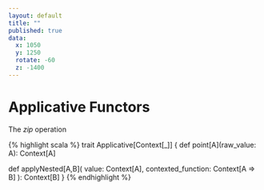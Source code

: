 ```yaml
---
layout: default
title: ""
published: true
data:
  x: 1050
  y: 1250
  rotate: -60
  z: -1400
---
```


# Applicative Functors #

The *zip* operation

{% highlight scala %}
trait Applicative[Context[_]] {
  def point[A](raw_value: A): Context[A]
  
  def applyNested[A,B](
    value: Context[A],
    contexted_function: Context[A => B]
  ): Context[B]
}
{% endhighlight %}